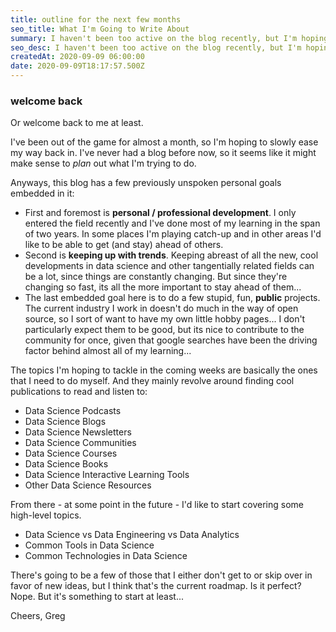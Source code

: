 ```yaml
---
title: outline for the next few months
seo_title: What I'm Going to Write About
summary: I haven't been too active on the blog recently, but I'm hoping to be able to write once a week.  Either way, this post will tell you what I'm planning on writing about... 
seo_desc: I haven't been too active on the blog recently, but I'm hoping to be able to write once a week.  Either way, this post will tell you what I'm planning on writing about... 
createdAt: 2020-09-09 06:00:00
date: 2020-09-09T18:17:57.500Z
---
```

### welcome back

Or welcome back to me at least.

I've been out of the game for almost a month, so I'm hoping to slowly ease my way back in.  I've never had a blog before now, so it seems like it might make sense to *plan* out what I'm trying to do.

Anyways, this blog has a few previously unspoken personal goals embedded in it:
- First and foremost is **personal / professional development**.  I only entered the field recently and I've done most of my learning in the span of two years.  In some places I'm playing catch-up and in other areas I'd like to be able to get (and stay) ahead of others.
- Second is **keeping up with trends**.  Keeping abreast of all the new, cool developments in data science and other tangentially related fields can be a lot, since things are constantly changing.  But since they're changing so fast, its all the more important to stay ahead of them...
- The last embedded goal here is to do a few stupid, fun, **public** projects. The current industry I work in doesn't do much in the way of open source, so I sort of want to have my own little hobby pages... I don't particularly expect them to be good, but its nice to contribute to the community for once, given that google searches have been the driving factor behind almost all of my learning...

The topics I'm hoping to tackle in the coming weeks are basically the ones that I need to do myself.  And they mainly revolve around finding cool publications to read and listen to:
- Data Science Podcasts
- Data Science Blogs
- Data Science Newsletters
- Data Science Communities
- Data Science Courses
- Data Science Books
- Data Science Interactive Learning Tools
- Other Data Science Resources

From there - at some point in the future - I'd like to start covering some high-level topics.
- Data Science vs Data Engineering vs Data Analytics
- Common Tools in Data Science
- Common Technologies in Data Science

There's going to be a few of those that I either don't get to or skip over in favor of new ideas, but I think that's the current roadmap.  Is it perfect? Nope. But it's something to start at least...

Cheers,
Greg